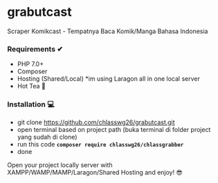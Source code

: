 # grabutcast
 Scraper Komikcast - Tempatnya Baca Komik/Manga Bahasa Indonesia

### Requirements ✔
- PHP 7.0+
- Composer
- Hosting (Shared/Local) *im using Laragon all in one local server
- Hot Tea 🍵


### Installation 💻
- git clone https://github.com/chlasswg26/grabutcast.git
- open terminal based on project path (buka terminal di folder project yang sudah di clone)
- run this code **`composer require chlasswg26/chlassgrabber`**
- done

Open your project locally server with XAMPP/WAMP/MAMP/Laragon/Shared Hosting and enjoy! 😎
